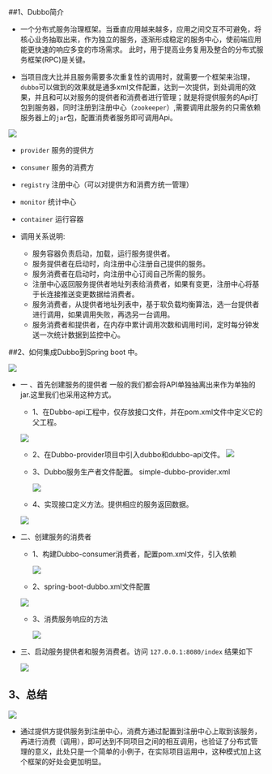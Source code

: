 ##1、Dubbo简介
   - 一个分布式服务治理框架。当垂直应用越来越多，应用之间交互不可避免，将核心业务抽取出来，作为独立的服务，逐渐形成稳定的服务中心，使前端应用能更快速的响应多变的市场需求。 此时，用于提高业务复用及整合的分布式服务框架(RPC)是关键。

  -  当项目庞大比并且服务需要多次重复性的调用时，就需要一个框架来治理，`dubbo`可以做到的效果就是通多xml文件配置，达到一次提供，到处调用的效果，并且和可以对服务的提供者和消费者进行管理；就是将提供服务的Api打包到服务器，同时注册到注册中心（`zookeeper`）,需要调用此服务的只需依赖服务器上的`jar`包，配置消费者服务即可调用Api。


![](http://upload-images.jianshu.io/upload_images/325120-a76d04b992a90da5.png?imageMogr2/auto-orient/strip%7CimageView2/2/w/800)

- `provider` 服务的提供方
 - `consumer` 服务的消费方
 - `registry`     注册中心（可以对提供方和消费方统一管理）
 - `monitor`  统计中心
 -  `container` 运行容器

  - 调用关系说明:
     -  服务容器负责启动，加载，运行服务提供者。
     -   服务提供者在启动时，向注册中心注册自己提供的服务。
     -   服务消费者在启动时，向注册中心订阅自己所需的服务。
     -   注册中心返回服务提供者地址列表给消费者，如果有变更，注册中心将基于长连接推送变更数据给消费者。
     -   服务消费者，从提供者地址列表中，基于软负载均衡算法，选一台提供者进行调用，如果调用失败，再选另一台调用。
     -   服务消费者和提供者，在内存中累计调用次数和调用时间，定时每分钟发送一次统计数据到监控中心。

##2、如何集成Dubbo到Spring boot 中。

![](http://upload-images.jianshu.io/upload_images/325120-6bb53ee3c00d7c2b.png?imageMogr2/auto-orient/strip%7CimageView2/2/w/800)

  - 一 、首先创建服务的提供者
     一般的我们都会将API单独抽离出来作为单独的 jar.这里我们也采用这种方式。
    - 1、在Dubbo-api工程中，仅存放接口文件，并在pom.xml文件中定义它的父工程。

     ![](http://upload-images.jianshu.io/upload_images/325120-4fc7b2ae0eb1e513.png?imageMogr2/auto-orient/strip%7CimageView2/2/w/800)

    - 2、在Dubbo-provider项目中引入dubbo和dubbo-api文件。
     ![](http://upload-images.jianshu.io/upload_images/325120-189732968beac436.png?imageMogr2/auto-orient/strip%7CimageView2/2/w/800)
       
    - 3、Dubbo服务生产者文件配置。
         simple-dubbo-provider.xml

       ![](http://upload-images.jianshu.io/upload_images/325120-b9a12c3d7446a6b2.png?imageMogr2/auto-orient/strip%7CimageView2/2/w/800)

     - 4、实现接口定义方法。提供相应的服务返回数据。

     ![](http://upload-images.jianshu.io/upload_images/325120-feb2c715c81825a7.png?imageMogr2/auto-orient/strip%7CimageView2/2/w/800)


-  二、创建服务的消费者

   - 1、构建Dubbo-consumer消费者，配置pom.xml文件，引入依赖

     ![](http://upload-images.jianshu.io/upload_images/325120-7ff40b9d2b21f65d.png?imageMogr2/auto-orient/strip%7CimageView2/2/w/800)

    - 2、spring-boot-dubbo.xml文件配置
      
     ![](http://upload-images.jianshu.io/upload_images/325120-f65540ca3907e2fe.png?imageMogr2/auto-orient/strip%7CimageView2/2/w/800)

   - 3、消费服务响应的方法
   
     ![](http://upload-images.jianshu.io/upload_images/325120-cefac7545153740e.png?imageMogr2/auto-orient/strip%7CimageView2/2/w/800)

  
- 三、启动服务提供者和服务消费者。访问 `127.0.0.1:8080/index` 结果如下

   ![](http://upload-images.jianshu.io/upload_images/325120-ec3d6525fd79e874.png?imageMogr2/auto-orient/strip%7CimageView2/2/w/800)


## 3、总结

   ![](http://upload-images.jianshu.io/upload_images/325120-f6456d0d1993997e.png?imageMogr2/auto-orient/strip%7CimageView2/2/w/800)
   -  通过提供方提供服务到注册中心，消费方通过配置到注册中心上取到该服务，再进行消费（调用），即可达到不同项目之间的相互调用，也验证了分布式管理的意义，此处只是一个简单的小例子，在实际项目运用中，这种模式加上这个框架的好处会更加明显。


 
  


     

         
   
        
